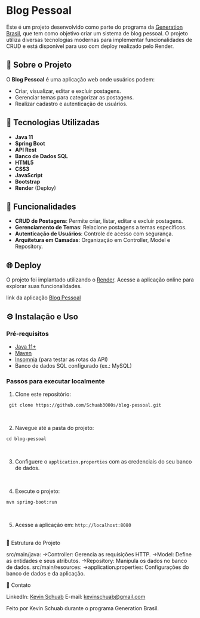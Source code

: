# Blog Pessoal

Este é um projeto desenvolvido como parte do programa da [Generation Brasil](https://brazil.generation.org/), que tem como objetivo criar um sistema de blog pessoal. O projeto utiliza diversas tecnologias modernas para implementar funcionalidades de CRUD e está disponível para uso com deploy realizado pelo Render.

## 📝 Sobre o Projeto

O **Blog Pessoal** é uma aplicação web onde usuários podem:
- Criar, visualizar, editar e excluir postagens.
- Gerenciar temas para categorizar as postagens.
- Realizar cadastro e autenticação de usuários.

## 🚀 Tecnologias Utilizadas

- **Java 11**
- **Spring Boot**
- **API Rest**
- **Banco de Dados SQL**
- **HTML5**
- **CSS3**
- **JavaScript**
- **Bootstrap**
- **Render** (Deploy)

## 🔧 Funcionalidades

- **CRUD de Postagens**: Permite criar, listar, editar e excluir postagens.
- **Gerenciamento de Temas**: Relacione postagens a temas específicos.
- **Autenticação de Usuários**: Controle de acesso com segurança.
- **Arquitetura em Camadas**: Organização em Controller, Model e Repository.

## 🌐 Deploy

O projeto foi implantado utilizando o [Render](https://render.com/). Acesse a aplicação online para explorar suas funcionalidades.

link da aplicação [Blog Pessoal](https://blog-pessoal-bjnq.onrender.com)

## ⚙️ Instalação e Uso

### Pré-requisitos

- [Java 11+](https://www.oracle.com/java/technologies/javase-jdk11-downloads.html)
- [Maven](https://maven.apache.org/)
- [Insomnia](https://insomnia.rest/download) (para testar as rotas da API)
- Banco de dados SQL configurado (ex.: MySQL)

### Passos para executar localmente

1. Clone este repositório:
  ```
   git clone https://github.com/Schuab3000s/blog-pessoal.git
  ```
<br>

2. Navegue até a pasta do projeto:
  ```
  cd blog-pessoal
  ```
<br>

3. Configuere o `application.properties` com as credenciais do seu banco de dados.

<br>

4. Execute o projeto:
  ```
  mvn spring-boot:run
  ```
<br>

5. Acesse a aplicação em: `http://localhost:8080`
<br>
📂 Estrutura do Projeto

src/main/java:
  ->Controller: Gerencia as requisições HTTP.
  ->Model: Define as entidades e seus atributos.
  ->Repository: Manipula os dados no banco de dados.
src/main/resources:
  ->application.properties: Configurações do banco de dados e da aplicação.

📌 Contato

LinkedIn: [Kevin Schuab](https://www.linkedin.com/in/kevin-schuab/)
E-mail: [kevinschuab@gmail.com](kevinschuab@gmail.com)

Feito por Kevin Schuab durante o programa Generation Brasil.
